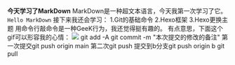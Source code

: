 **今天学习了MarkDown**
MarkDown是一种超文本语言，今天我第一次学习了它。
`Hello MarkDown` 
接下来我还会学习：
1.Git的基础命令
2.Hexo框架
3.Hexo更换主题
用命令行敲命令是一种GeeK行为，我还觉得挺有趣的。
有点意思，下面这个gif可以形容我的心情：
![](https://qgt-style.oss-cn-hangzhou.aliyuncs.com/newcoursep4/g1/g1-2-2/tenor.gif)
git add -A
git commit -m "本次提交的修改的备注"
第一次提交git push origin main
第二次git push
提交到b分支git push origin b
git pull



